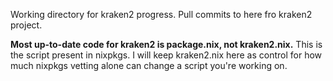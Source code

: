 Working directory for kraken2 progress. Pull commits to here fro kraken2 project.

**Most up-to-date code for kraken2 is package.nix, not kraken2.nix.**
This is the script present in nixpkgs. I will keep kraken2.nix here as control for how much nixpkgs vetting alone can change a script you're working on.
